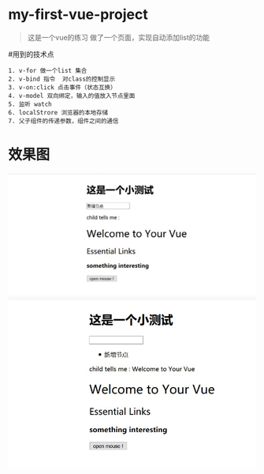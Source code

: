 # my-first-vue-project

> 这是一个vue的练习
> 做了一个页面，实现自动添加list的功能

#用到的技术点

	1. v-for 做一个list 集合
	2. v-bind 指令  对class的控制显示
	3. v-on:click 点击事件（状态互换）
	4. v-model 双向绑定，输入的值放入节点里面
	5. 监听 watch
	6. localStrore 浏览器的本地存储
	7. 父子组件的传递参数，组件之间的通信

# 效果图

![ad](https://github.com/wuguodong1016/vuetest/raw/master/picture/addlist.jpg)
![ad](https://github.com/wuguodong1016/vuetest/blob/master/picture/addlist2.jpg)


